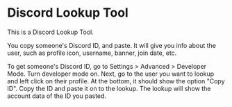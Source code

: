 # Discord Lookup Tool
This is a Discord Lookup Tool.

You copy someone's Discord ID, and paste. 
It will give you info about the user, such as profile icon, username, banner, join date, etc.

To get someone's Discord ID, go to Settings > Advanced > Developer Mode.
Turn developer mode on.
Next, go to the user you want to lookup and left click on their profile. At the bottom, it should show the option "Copy ID".
Copy the ID and paste it on to the lookup.
The lookup will show the account data of the ID you pasted.
